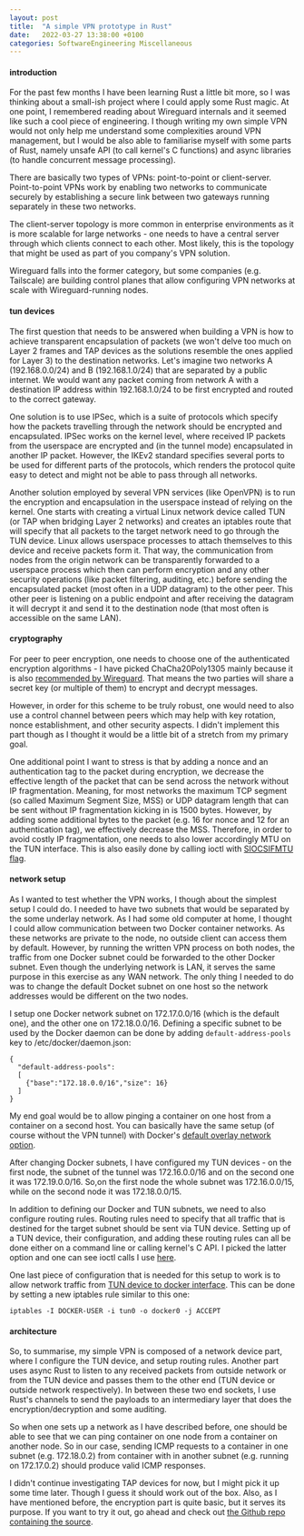 ```yaml
---
layout: post
title:  "A simple VPN prototype in Rust"
date:   2022-03-27 13:38:00 +0100
categories: SoftwareEngineering Miscellaneous
---
```


#### introduction

For the past few months I have been learning Rust a little bit more, so I was thinking about a small-ish project where I could apply some Rust magic. At one point, I remembered reading about Wireguard internals and it seemed like such a cool piece of engineering. I though writing my own simple VPN would not only help me understand some complexities around VPN management, but I would be also able to familiarise myself with some parts of Rust, namely unsafe API (to call kernel's C functions) and async libraries (to handle concurrent message processing).

There are basically two types of VPNs: point-to-point or client-server. Point-to-point VPNs work by enabling two networks to communicate securely by establishing a secure link between two gateways running separately in these two networks.

The client-server topology is more common in enterprise environments as it is more scalable for large networks - one needs to have a central server through which clients connect to each other. Most likely, this is the topology that might be used as part of you company's VPN solution. 

Wireguard falls into the former category, but some companies (e.g. Tailscale) are building control planes that allow configuring VPN networks at scale with Wireguard-running nodes.

#### tun devices

The first question that needs to be answered when building a VPN is how to achieve transparent encapsulation of packets (we won't delve too much on Layer 2 frames and TAP devices as the solutions resemble the ones applied for Layer 3) to the destination networks. Let's imagine two networks A (192.168.0.0/24) and B (192.168.1.0/24) that are separated by a public internet. We would want any packet coming from network A with a destination IP address within 192.168.1.0/24 to be first encrypted and routed to the correct gateway.

One solution is to use IPSec, which is a suite of protocols which specify how the packets travelling through the network should be encrypted and encapsulated. IPSec works on the kernel level, where received IP packets from the userspace are encrypted and (in the tunnel mode) encapsulated in another IP packet. However, the IKEv2 standard specifies several ports to be used for different parts of the protocols, which renders the protocol quite easy to detect and might not be able to pass through all networks.

Another solution employed by several VPN services (like OpenVPN) is to run the encryption and encapsulation in the userspace instead of relying on the kernel. One starts with creating a virtual Linux network device called TUN (or TAP when bridging Layer 2 networks) and creates an iptables route that will specify that all packets to the target network need to go through the TUN device. Linux allows userspace processes to attach themselves to this device and receive packets form it. That way, the communication from nodes from the origin network can be transparently forwarded to a userspace process which then can perform encryption and any other security operations (like packet filtering, auditing, etc.) before sending the encapsulated packet (most often in a UDP datagram) to the other peer. This other peer is listening on a public endpoint and after receiving the datagram it will decrypt it and send it to the destination node (that most often is accessible on the same LAN). 

#### cryptography

For peer to peer encryption, one needs to choose one of the authenticated encryption algorithms - I have picked ChaCha20Poly1305 mainly because it is also [recommended by Wireguard](https://www.wireguard.com/papers/wireguard.pdf). That means the two parties will share a secret key (or multiple of them) to encrypt and decrypt messages. 

However, in order for this scheme to be truly robust, one would need to also use a control channel between peers which may help with key rotation, nonce establishment, and other security aspects. I didn't implement this part though as I thought it would be a little bit of a stretch from my primary goal.

One additional point I want to stress is that by adding a nonce and an authentication tag to the packet during encryption, we decrease the effective length of the packet that can be send across the network without IP fragmentation. Meaning, for most networks the maximum TCP segment (so called Maximum Segment Size, MSS) or UDP datagram length that can be sent without IP fragmentation kicking in is 1500 bytes. However, by adding some additional bytes to the packet (e.g. 16 for nonce and 12 for an authentication tag), we effectively decrease the MSS. Therefore, in order to avoid costly IP fragmentation, one needs to also lower accordingly MTU on the TUN interface. This is also easily done by calling ioctl with [SIOCSIFMTU flag](https://man7.org/linux/man-pages/man7/netdevice.7.html).

#### network setup

As I wanted to test whether the VPN works, I though about the simplest setup I could do. I needed to have two subnets that would be separated by the some underlay network. As I had some old computer at home, I thought I could allow communication between two Docker container networks. As these networks are private to the node, no outside client can access them by default. However, by running the written VPN process on both nodes, the traffic from one Docker subnet could be forwarded to the other Docker subnet. Even though the underlying network is LAN, it serves the same purpose in this exercise as any WAN network. The only thing I needed to do was to change the default Docket subnet on one host so the network addresses would be different on the two nodes. 

I setup one Docker network subnet on 172.17.0.0/16 (which is the default one), and the other one on 172.18.0.0/16. Defining a specific subnet to be used by the Docker daemon can be done by adding `default-address-pools` key to /etc/docker/daemon.json:

```
{
  "default-address-pools":
  [
    {"base":"172.18.0.0/16","size": 16}
  ]
}
```

My end goal would be to allow pinging a container on one host from a container on a second host. You can basically have the same setup (of course without the VPN tunnel) with Docker's [default overlay network option](https://docs.docker.com/network/network-tutorial-overlay/). 

After changing Docker subnets, I have configured my TUN devices - on the first node, the subnet of the tunnel was 172.16.0.0/16 and on the second one it was 172.19.0.0/16. So,on the first node the whole subnet was 172.16.0.0/15, while on the second node it was 172.18.0.0/15. 

In addition to defining our Docker and TUN subnets, we need to also configure routing rules. Routing rules need to specify that all traffic that is destined for the target subnet should be sent via TUN device. Setting up of a TUN device, their configuration, and adding these routing rules can all be done either on a command line or calling kernel's C API. I picked the latter option and one can see ioctl calls I use [here](https://github.com/ragoragino/weapon/blob/master/src/platform/linux/device.rs#L13).

One last piece of configuration that is needed for this setup to work is to allow network traffic from [TUN device to docker interface](https://docs.docker.com/network/iptables/). This can be done by setting a new iptables rule similar to this one:

```
iptables -I DOCKER-USER -i tun0 -o docker0 -j ACCEPT
```

#### architecture

So, to summarise, my simple VPN is composed of a network device part, where I configure the TUN device, and setup routing rules. Another part uses async Rust to listen to any received packets from outside network or from the TUN device and passes them to the other end (TUN device or outside network respectively). In between these two end sockets, I use Rust's channels to send the payloads to an intermediary layer that does the encryption/decryption and some auditing. 

So when one sets up a network as I have described before, one should be able to see that we can ping container on one node from a container on another node. So in our case, sending ICMP requests to a container in one subnet (e.g. 172.18.0.2) from container with in another subnet (e.g. running on 172.17.0.2) should produce valid ICMP responses.

I didn't continue investigating TAP devices for now, but I might pick it up some time later. Though I guess it should work out of the box. Also, as I have mentioned before, the encryption part is quite basic, but it serves its purpose. If you want to try it out, go ahead and check out [the Github repo containing the source](https://github.com/ragoragino/weapon).